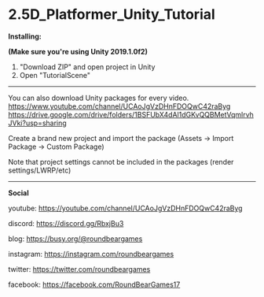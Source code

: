 # 2.5D_Platformer_Unity_Tutorial

**Installing:**

**(Make sure you're using Unity 2019.1.0f2)**

1. "Download ZIP" and open project in Unity
2. Open "TutorialScene"

----

You can also download Unity packages for every video.
https://www.youtube.com/channel/UCAoJgVzDHnFDOQwC42raByg
https://drive.google.com/drive/folders/1BSFUbX4dAl1dGKvQQBMetVqmlrvhJVki?usp=sharing

Create a brand new project and import the package
(Assets -> Import Package -> Custom Package)

Note that project settings cannot be included in the packages (render settings/LWRP/etc)

----

**Social**

youtube: https://youtube.com/channel/UCAoJgVzDHnFDOQwC42raByg

discord: https://discord.gg/RbxjBu3

blog: https://busy.org/@roundbeargames

instagram: https://instagram.com/roundbeargames

twitter: https://twitter.com/roundbeargames

facebook: https://facebook.com/RoundBearGames17
